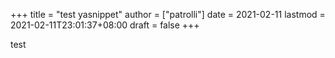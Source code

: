 +++
title = "test yasnippet"
author = ["patrolli"]
date = 2021-02-11
lastmod = 2021-02-11T23:01:37+08:00
draft = false
+++

test
